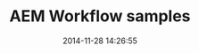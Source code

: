 ---
layout: post
title:  "AEM Workflow samples"
date:   2014-11-28 14:26:55
tags: [AEM, Example]
full_name: adobe-marketing-cloud/experiencemanager-workflow-samples
---
